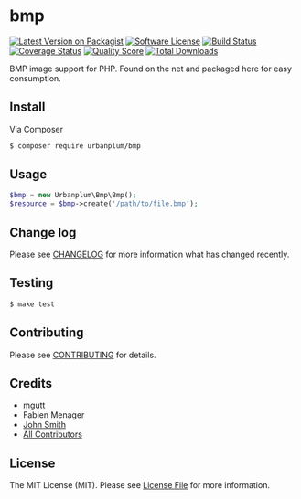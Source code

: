 # bmp

[![Latest Version on Packagist](https://img.shields.io/packagist/v/urbanplum/bmp.svg?style=flat-square)](https://packagist.org/packages/urbanplum/bmp)
[![Software License](https://img.shields.io/badge/license-MIT-brightgreen.svg?style=flat-square)](LICENSE.md)
[![Build Status](https://img.shields.io/travis/urbanplum/php-bmp/master.svg?style=flat-square)](https://travis-ci.org/urbanplum/php-bmp)
[![Coverage Status](https://img.shields.io/scrutinizer/coverage/g/urbanplum/php-bmp.svg?style=flat-square)](https://scrutinizer-ci.com/g/urbanplum/php-bmp/code-structure)
[![Quality Score](https://img.shields.io/scrutinizer/g/urbanplum/php-bmp.svg?style=flat-square)](https://scrutinizer-ci.com/g/urbanplum/php-bmp)
[![Total Downloads](https://img.shields.io/packagist/dt/urbanplum/bmp.svg?style=flat-square)](https://packagist.org/packages/urbanplum/bmp)

BMP image support for PHP. Found on the net and packaged here for easy consumption.
## Install

Via Composer

``` bash
$ composer require urbanplum/bmp
```

## Usage

``` php
$bmp = new Urbanplum\Bmp\Bmp();
$resource = $bmp->create('/path/to/file.bmp');
```

## Change log

Please see [CHANGELOG](CHANGELOG.md) for more information what has changed recently.

## Testing

``` bash
$ make test
```

## Contributing

Please see [CONTRIBUTING](CONTRIBUTING.md) for details.

## Credits

- [mgutt](http://www.programmierer-forum.de/function-imagecreatefrombmp-welche-variante-laeuft-t143137.htm)
- Fabien Menager
- [John Smith](https://github.com/john-n-smith)
- [All Contributors](../../contributors)

## License

The MIT License (MIT). Please see [License File](LICENSE.md) for more information.
